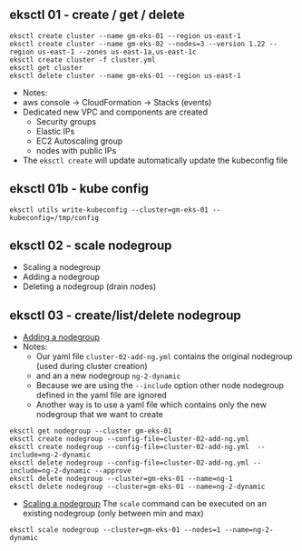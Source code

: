 ## eksctl 01 - create / get / delete
```shell
eksctl create cluster --name gm-eks-01 --region us-east-1 
eksctl create cluster --name gm-eks-02 --nodes=3 --version 1.22 --region us-east-1 --zones us-east-1a,us-east-1c
eksctl create cluster -f cluster.yml
eksctl get cluster
eksctl delete cluster --name gm-eks-01 --region us-east-1
```

 - Notes:
 - aws console -> CloudFormation -> Stacks (events)
 - Dedicated new VPC and components are created  
   - Security groups
   - Elastic IPs
   - EC2 Autoscaling group
   - nodes with public IPs 
 - The `eksctl create` will update automatically update the kubeconfig file

## eksctl 01b - kube config
```shell
eksctl utils write-kubeconfig --cluster=gm-eks-01 --kubeconfig=/tmp/config
```

## eksctl 02 - scale nodegroup
 - Scaling a nodegroup
 - Adding a nodegroup
 - Deleting a nodegroup (drain nodes) 

## eksctl 03 - create/list/delete nodegroup
 - [Adding a nodegroup](https://eksctl.io/usage/managing-nodegroups/#creating-a-nodegroup-from-a-config-file)
 - Notes:
   - Our yaml file `cluster-02-add-ng.yml` contains the original nodegroup (used during cluster creation)
   - and an a new nodegroup `ng-2-dynamic`
   - Because we are using the `--include` option other node nodegroup defined in the yaml file are ignored
   - Another way is to use a yaml file which contains only the new nodegroup that we want to create 

```shell
eksctl get nodegroup --cluster gm-eks-01
eksctl create nodegroup --config-file=cluster-02-add-ng.yml  
eksctl create nodegroup --config-file=cluster-02-add-ng.yml  --include=ng-2-dynamic
eksctl delete nodegroup --config-file=cluster-02-add-ng.yml --include=ng-2-dynamic --approve
eksctl delete nodegroup --cluster=gm-eks-01 --name=ng-1
eksctl delete nodegroup --cluster=gm-eks-01 --name=ng-2-dynamic
```

- [Scaling a nodegroup](https://eksctl.io/usage/managing-nodegroups/#scaling-a-single-nodegroup)
  The `scale` command can be executed on an existing nodegroup (only between min and max)
```shell
eksctl scale nodegroup --cluster=gm-eks-01 --nodes=1 --name=ng-2-dynamic
```